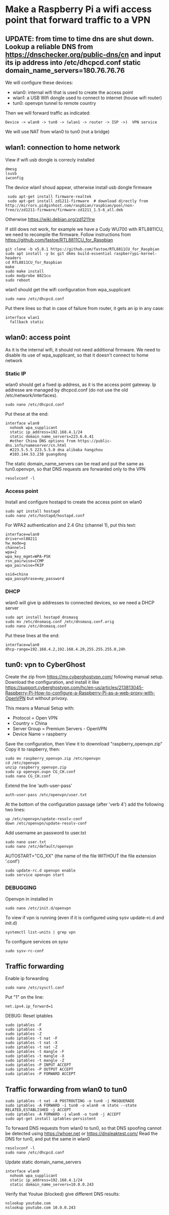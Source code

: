 # Make a Raspberry Pi a wifi access point that forward traffic to a VPN

UPDATE: from time to time dns are shut down. Lookup a reliable DNS from https://dnschecker.org/public-dns/cn
and input its ip address into /etc/dhcpcd.conf static domain_name_servers=180.76.76.76
----


We will configure these devices:
- wlan0: internal wifi that is used to create the access point
- wlan1: a USB Wifi dongle used to connect to internet (house wifi router)
- tun0: openvpn tunnel to remote country

Then we will forward traffic as indicated:
 
    Device -> wlan0 -> tun0 -> (wlan1 -> router -> ISP ->)  VPN service

We will use NAT from wlan0 to tun0 (not a bridge)

## wlan1: connection to home network
View if wifi usb dongle is correcly installed
    
    dmesg
    lsusb
    iwconfig

 The device wlan1 shoud appear, otherwise install usb dongle firmware 
 
     sudo apt-get install firmware-realtek
     sudo apt-get install zd1211-firmware  # download directly from http://mirrors.pidginhost.com/raspbian/raspbian/pool/non-free/z/zd1211-firmware/firmware-zd1211_1.5-6_all.deb

Otherwise https://wiki.debian.org/zd1211rw

If still dows not work, for example we have a Cudy WU700 with RTL8811CU, we need to recompile the firmware. Follow instructions from https://github.com/fastoe/RTL8811CU_for_Raspbian

    git clone -b v5.8.1 https://github.com/fastoe/RTL8811CU_for_Raspbian
    sudo apt install -y bc git dkms build-essential raspberrypi-kernel-headers
    cd RTL8811CU_for_Raspbian
    make
    sudo make install
    sudo modprobe 8821cu
    sudo reboot

wlan1 should get the wifi configuration from wpa_supplicant

    sudo nano /etc/dhcpcd.conf

Put there lines so that in case of failure from router, it gets an ip in any case:
    
    interface wlan1
      fallback static

## wlan0: access point
As it is the internal wifi, it should not need additional firmware. We need to disable its use of wpa_supplicant, so that it doesn't connect to home network

### Static IP
wlan0 should get a fixed ip address, as it is the access point gateway. Ip addresse are managed by dhcpcd.conf (do not use the old /etc/network/interfaces).

    sudo nano /etc/dhcpcd.conf

Put these at the end:

    interface wlan0
      nohook wpa_supplicant
      static ip_address=192.168.4.1/24
      static domain_name_servers=223.6.6.41
      #other China DNS options from https://public-dns.info/nameserver/cn.html
      #223.5.5.5 223.5.5.0 dna alibaba hangzhou
      #103.144.53.238 guangdong

    
The static domain_name_servers can be read and put the same as tun0.openvpn, so that DNS requests are forwarded only to the VPN

    resolvconf -l


### Access point
Install and configure hostapd to create the access point on wlan0

    sudo apt install hostapd
    sudo nano /etc/hostapd/hostapd.conf

For WPA2 authentication and 2.4 Ghz (channel 1), put this text:

    interface=wlan0
    driver=nl80211  
    hw_mode=g
    channel=1
    wpa=2
    wpa_key_mgmt=WPA-PSK
    rsn_pairwise=CCMP
    wpa_pairwise=TKIP
    
    ssid=china
    wpa_passphrase=my_password



### DHCP
wlan0 will give ip addresses to connected devices, so we need a DHCP server

    sudo apt install hostapd dnsmasq
    sudo mv /etc/dnsmasq.conf /etc/dnsmasq.conf.orig
    sudo nano /etc/dnsmasq.conf

Put these lines at the end:

    interface=wlan0
    dhcp-range=192.168.4.2,192.168.4.20,255.255.255.0,24h


## tun0: vpn to CyberGhost
Create the zip from https://my.cyberghostvpn.com/ following manual setup.
Download the configuration, and install it like https://support.cyberghostvpn.com/hc/en-us/articles/213813045-Raspberry-Pi-How-to-configure-a-Raspberry-Pi-as-a-web-proxy-with-OpenVPN but without privoxy.

This means a Manual Setup with:
- Protocol = Open VPN
- Country = China
- Server Group = Premium Servers - OpenVPN
- Device Name = raspberry
  
Save the configuration, then View it to downnload "raspberry_openvpn.zip"
Copy it to raspberry, then:

    sudo mv raspberry_openvpn.zip /etc/openvpn
    cd /etc/openvpn
    unzip raspberry_openvpn.zip
    sudo cp openvpn.ovpn CG_CH.conf
    sudo nano CG_CH.conf

Extend the line ‘auth-user-pass’

    auth-user-pass /etc/openvpn/user.txt

At the bottom of the configuration passage (after 'verb 4') add the following two lines:

    up /etc/openvpn/update-resolv-conf
    down /etc/openvpn/update-resolv-conf

Add username an password to user.txt

    sudo nano user.txt
    sudo nano /etc/default/openvpn
    
AUTOSTART="CG_XX"  (the name of the file WITHOUT the file extension ‘.conf’)

    sudo update-rc.d openvpn enable
    sudo service openvpn start

### DEBUGGING
Openvpn in  installed in 
 
    sudo nano /etc/init.d/openvpn
 
To view if vpn is running (even if it is configured using sysv update-rc.d and init.d)

    systemctl list-units | grep vpn

To configure services on sysv

    sudo sysv-rc-conf
 

## Traffic forwarding
Enable ip forwarding

    sudo nano /etc/sysctl.conf

Put "1" on the line:

    net.ipv4.ip_forward=1

DEBUG: Reset iptables

    sudo iptables -F
    sudo iptables -X
    sudo iptables -Z
    sudo iptables -t nat -F
    sudo iptables -t nat -X
    sudo iptables -t nat -Z
    sudo iptables -t mangle -F
    sudo iptables -t mangle -X
    sudo iptables -t mangle -Z
    sudo iptables -P INPUT ACCEPT
    sudo iptables -P OUTPUT ACCEPT
    sudo iptables -P FORWARD ACCEPT

## Traffic forwarding from wlan0 to tun0

    sudo iptables -t nat -A POSTROUTING -o tun0 -j MASQUERADE
    sudo iptables -A FORWARD -i tun0 -o wlan0 -m state --state RELATED,ESTABLISHED -j ACCEPT
    sudo iptables -A FORWARD -i wlan0 -o tun0 -j ACCEPT
    sudo apt-get install iptables-persistent
 
To forward DNS requests from wlan0 to tun0, so that DNS spoofing cannot be detected using https://whoer.net or https://dnsleaktest.com/
Read the DNS for tun0, and put the same in wlan0
    
    resolvconf -l
    sudo nano /etc/dhcpcd.conf

Update static domain_name_servers

    interface wlan0
      nohook wpa_supplicant
      static ip_address=192.168.4.1/24
      static domain_name_servers=10.0.0.243


Verify that Youtue (blocked) give different DNS results:

    nslookup youtube.com
    nslookup youtube.com 10.0.0.243

